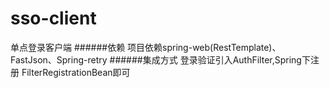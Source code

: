# sso-client
单点登录客户端
######依赖
项目依赖spring-web(RestTemplate)、FastJson、Spring-retry
######集成方式
登录验证引入AuthFilter,Spring下注册 FilterRegistrationBean即可